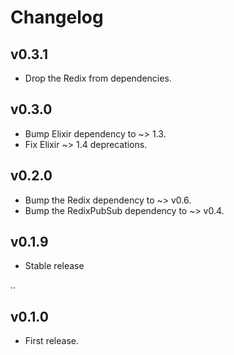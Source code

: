 # Changelog

## v0.3.1

- Drop the Redix from dependencies.

## v0.3.0

- Bump Elixir dependency to ~> 1.3.
- Fix Elixir ~> 1.4 deprecations.

## v0.2.0

- Bump the Redix dependency to ~> v0.6.
- Bump the RedixPubSub dependency to ~> v0.4.

## v0.1.9

- Stable release

..

## v0.1.0

- First release.
